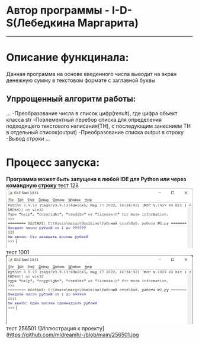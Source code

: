 # Автор программы - **I-D-S**(__Лебедкина Маргарита__)
____
# Описание функцинала:
Данная программа на основе введенного числа выводит на экран денежную сумму в текстовом формате с заглавной буквы
## Упррощенный алгоритм работы:
...
-Преобразование числа в список цифр(result), где цифра объект класса str
-Поэлементный перебор списка для определения подходящего текстового написания(ТН), с последующим занеснием ТН в отдельный список(output)
-Преобразование списка output в строку
-Вывод строки
...
# Процесс запуска:
**Программа может быть запущена в любой IDE для Python или через командную строку**
тест 128
![Иллюстрация к проекту](https://github.com/mldreamh/-/blob/main/128.jpg)
тест 1001
![Иллюстрация к проекту](https://github.com/mldreamh/-/blob/main/1011.jpg)
тест 256501
![Иллюстрация к проекту](https://github.com/mldreamh/-/blob/main/256501.jpg
